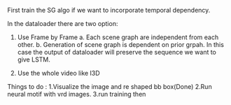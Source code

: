 First train the SG algo if we want to incorporate temporal dependency.

In the dataloader there are two option:

1. Use Frame by Frame 
    a. Each scene graph are independent from each other.
    b. Generation of scene graph is dependent on prior grpah. In this case the output of 
       dataloader will preserve the sequence we want to give LSTM.
    
2. Use the whole video like I3D


Things to do :
1.Visualize the image and re shaped bb box(Done)
2.Run neural motif with vrd images.
3.run training then